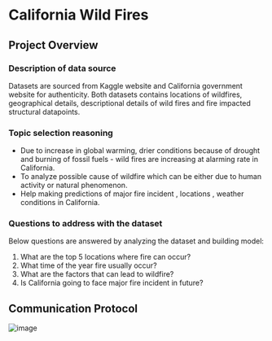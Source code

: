 # California Wild Fires

## Project Overview

### Description of data source

Datasets are sourced from Kaggle website and California government website for authenticity. Both datasets contains locations of wildfires, geographical details, descriptional details of wild fires and fire impacted structural datapoints. 

### Topic selection reasoning

- Due to increase in global warming, drier conditions because of drought and burning of fossil fuels - wild fires are increasing at alarming rate in California.
- To analyze possible cause of wildfire which can be either due to human activity or natural phenomenon.
- Help making predictions of major fire incident , locations , weather conditions in California. 

### Questions to address with the dataset

Below questions are answered by analyzing the dataset and building model:

1. What are the top 5 locations where fire can occur?
2. What time of the year fire usually occur?
3. What are the factors that can lead to wildfire?
4. Is California going to face major fire incident in future?

## Communication Protocol

![image](https://user-images.githubusercontent.com/83181834/132966692-1dff4ebd-bddc-46ca-9eaa-4ff9df42ce5b.png)
